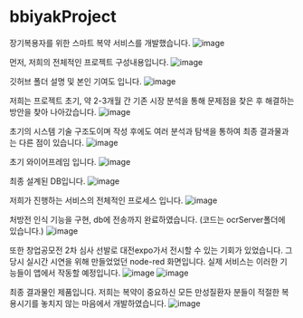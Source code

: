 # bbiyakProject
장기복용자를 위한 스마트 복약 서비스를 개발했습니다.
![image](https://github.com/sowon61/bbiyakProject/assets/115778827/4211d8e8-8220-4cf3-9073-edcd0aa96a90)

먼저, 저희의 전체적인 프로젝트 구성내용입니다.
![image](https://github.com/sowon61/bbiyakProject/assets/115778827/940268d7-4fe8-4d5a-bf6e-8ee7f1879a23)

깃허브 폴더 설명 및 본인 기여도 입니다.
![image](https://github.com/sowon61/bbiyakProject/assets/115778827/21a62daf-b88f-4251-9a84-0a665f86d07b)

저희는 프로젝트 초기, 약 2-3개월 간 기존 시장 분석을 통해 문제점을 찾은 후 해결하는 방안을 찾아 나아갔습니다. 
![image](https://github.com/sowon61/bbiyakProject/assets/115778827/177faffa-2c46-41e4-b9a5-908a7bdd3106)

초기의 시스템 기술 구조도이며 작성 후에도 여러 분석과 탐색을 통하여 최종 결과물과는 다른 점이 있습니다. 
![image](https://github.com/sowon61/bbiyakProject/assets/115778827/06d5a6d6-b1fc-4f6a-bcf2-3b3c25556263)

초기 와이어프레임 입니다.
![image](https://github.com/sowon61/bbiyakProject/assets/115778827/bf1f216b-3c99-41fe-8acf-c3dbf412777a)

최종 설계된 DB입니다.
![image](https://github.com/sowon61/bbiyakProject/assets/115778827/715455de-adbe-4d70-b8ea-07072a0ed683)

저희가 진행하는 서비스의 전체적인 프로세스 입니다. 
![image](https://github.com/sowon61/bbiyakProject/assets/115778827/0ced3b2c-26fd-4355-83af-0ead9c56c229)

처방전 인식 기능을 구현, db에 전송까지 완료하였습니다. (코드는 ocrServer폴더에 있습니다.)
![image](https://github.com/sowon61/bbiyakProject/assets/115778827/5e1a64da-c5c4-4790-89f6-fa470ce3bf53)

또한 창업공모전 2차 심사 선발로 대전expo가서 전시할 수 있는 기회가 있었습니다. 그 당시 실시간 시연을 위해 만들었었던 node-red 화면입니다. 실제 서비스는 이러한 기능들이 앱에서 작동할 예정입니다. 
![image](https://github.com/sowon61/bbiyakProject/assets/115778827/f96a86e6-f62b-404f-ba54-9a9d89c8aab7)
![image](https://github.com/sowon61/bbiyakProject/assets/115778827/a1311b6a-1942-4140-a2c7-bb32805421ed)




최종 결과물인 제품입니다. 저희는 복약이 중요하신 모든 만성질환자 분들이 적절한 복용시기를 놓치지 않는 마음에서 개발하였습니다.
![image](https://github.com/sowon61/bbiyakProject/assets/115778827/8279e039-f132-4ea8-bd3f-6d85a46d6654)
